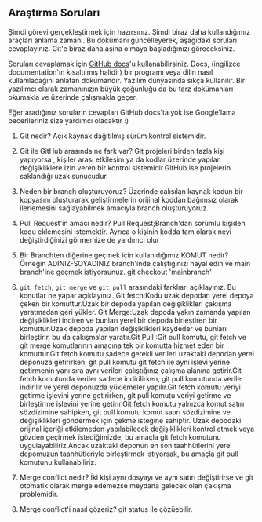 ## Araştırma Soruları

Şimdi görevi gerçekleştirmek için hazırsınız. Şimdi biraz daha kullandığımız araçları anlama zamanı. Bu dokümanı güncelleyerek, aşağıdaki soruları cevaplayınız. Git'e biraz daha aşina olmaya başladığınızı göreceksiniz. 

Soruları cevaplamak için [GitHub docs](https://docs.github.com/en)'u kullanabilirsiniz. Docs, (ingilizce documentation'ın kısaltılmış halidir) bir programı veya dilin nasıl kullanılacağını anlatan dokümandır. Yazılım dünyasında sıkça kullanılır. Bir yazılımcı olarak zamanınızın büyük çoğunluğu da bu tarz dokümanları okumakla ve üzerinde çalışmakla geçer.

Eğer aradığınız soruların cevapları GitHub docs'ta yok ise Google'lama becerileriniz size yardımcı olacaktır :)

1. Git nedir?
Açık kaynak dağıtılmış sürüm kontrol sistemidir.
2. Git ile GitHub arasında ne fark var?
Git projeleri birden fazla kişi yapıyorsa , kişiler arası etkileşim ya da kodlar üzerinde yapılan değişikliklere izin veren bir kontrol sistemidir.GitHub ise projelerin saklandığı uzak sunucudur.
3. Neden bir branch oluşturuyoruz? 
Üzerinde çalışılan kaynak kodun bir kopyasını oluşturarak geliştirmelerin orijinal koddan bağımsız olarak ilerlemesini sağlayabilmek amacıyla branch oluşturuyoruz.
4. Pull Request'in amacı nedir?
Pull Request;Branch'dan sorumlu kişiden kodu eklemesini istemektir. Ayrıca o kişinin kodda tam olarak neyi değiştirdiğinizi görmemize de yardımcı olur
5. Bir Branchten diğerine geçmek için kullanıdığımız KOMUT nedir? Örneğin ADINIZ-SOYADINIZ branch'inde çalıştığınızı hayal edin ve main branch'ine geçmek istiyorsunuz.
git checkout 'mainbranch'
6. `git fetch`, `git merge` ve `git pull` arasındaki farklıarı açıklayınız. Bu konutlar ne yapar açıklayınız.
Git fetch:Kodu uzak depodan yerel depoya çeken bir komuttur.Uzak bir depoda yapılan değişiklikleri çakışma yaratmadan geri yükler. Git Merge:Uzak depoda yakın zamanda yapılan değişiklikleri indiren ve bunları yerel bir depoda birleştiren bir komuttur.Uzak depoda yapılan değişiklikleri kaydeder ve bunları birleştirir, bu da çakışmalar yaratır.Git Pull :Git pull komutu, git fetch ve git merge komutlarının amacına tek bir komutta hizmet eden bir komuttur.Git fetch komutu sadece gerekli verileri uzaktaki depodan yerel deponuza getirirken, git pull komutu git fetch ile aynı işlevi yerine getirmenin yanı sıra aynı verileri çalıştığınız çalışma alanına getirir.Git fetch komutunda veriler sadece indirilirken, git pull komutunda veriler indirilir ve yerel deponuzda yüklemeler yapılır.Git fetch komutu veriyi getirme işlevini yerine getirirken, git pull komutu veriyi getirme ve birleştirme işlevini yerine getirir.Git fetch komutu yalnızca komut satırı sözdizimine sahipken, git pull komutu komut satırı sözdizimine ve değişiklikleri göndermek için çekme isteğine sahiptir. Uzak depodaki orijinal içeriği etkilemeden yapılabilecek değişiklikleri kontrol etmek veya gözden geçirmek istediğimizde, bu amaçla git fetch komutunu uygulayabiliriz.Ancak uzaktaki deponun en son taahhütlerini yerel depomuzun taahhütleriyle birleştirmek istiyorsak, bu amaçla git pull komutunu kullanabiliriz.
7. Merge conflict nedir?
 İki kişi aynı dosyayı ve aynı satırı değiştirirse ve git otomatik olarak merge edemezse meydana gelecek olan çakışma problemidir. 

8. Merge conflict'i nasıl çözeriz?
git status ile çözüebilir.

